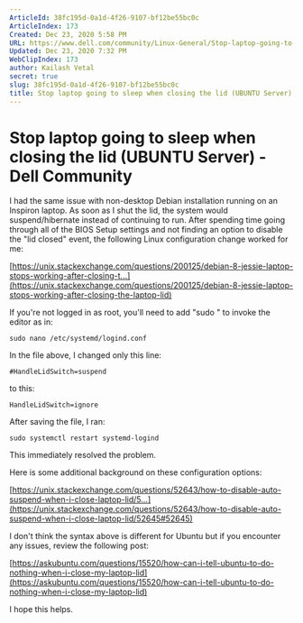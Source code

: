 ```yaml
---
ArticleId: 38fc195d-0a1d-4f26-9107-bf12be55bc0c
ArticleIndex: 173
Created: Dec 23, 2020 5:58 PM
URL: https://www.dell.com/community/Linux-General/Stop-laptop-going-to-sleep-when-closing-the-lid-UBUNTU-Server/td-p/6086201
Updated: Dec 23, 2020 7:32 PM
WebClipIndex: 173
author: Kailash Vetal
secret: true
slug: 38fc195d-0a1d-4f26-9107-bf12be55bc0c
title: Stop laptop going to sleep when closing the lid (UBUNTU Server) - Dell Community
---
```

#  Stop laptop going to sleep when closing the lid (UBUNTU Server) - Dell Community
I had the same issue with non-desktop Debian installation running on an Inspiron laptop. As soon as I shut the lid, the system would suspend/hibernate instead of continuing to run. After spending time going through all of the BIOS Setup settings and not finding an option to disable the "lid closed" event, the following Linux configuration change worked for me:

[https://unix.stackexchange.com/questions/200125/debian-8-jessie-laptop-stops-working-after-closing-t...](https://unix.stackexchange.com/questions/200125/debian-8-jessie-laptop-stops-working-after-closing-the-laptop-lid)

If you're not logged in as root, you'll need to add "sudo " to invoke the editor as in:

```
sudo nano /etc/systemd/logind.conf
```

In the file above, I changed only this line:

```
#HandleLidSwitch=suspend
```

to this:

```
HandleLidSwitch=ignore
```

After saving the file, I ran:

```
sudo systemctl restart systemd-logind
```

This immediately resolved the problem.

Here is some additional background on these configuration options:

[https://unix.stackexchange.com/questions/52643/how-to-disable-auto-suspend-when-i-close-laptop-lid/5...](https://unix.stackexchange.com/questions/52643/how-to-disable-auto-suspend-when-i-close-laptop-lid/52645#52645)

I don't think the syntax above is different for Ubuntu but if you encounter any issues, review the following post:

[https://askubuntu.com/questions/15520/how-can-i-tell-ubuntu-to-do-nothing-when-i-close-my-laptop-lid](https://askubuntu.com/questions/15520/how-can-i-tell-ubuntu-to-do-nothing-when-i-close-my-laptop-lid)

I hope this helps.
